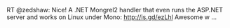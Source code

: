 <!--
id: 1003863403
link: http://kevinisom.info/post/1003863403/rt-zedshaw-nice-a-net-mongrel2-handler-that
slug: rt-zedshaw-nice-a-net-mongrel2-handler-that
date: Wed Aug 25 2010 03:39:10 GMT+1200 (NZST)
raw: {"blog_name":"kevinisom","id":1003863403,"post_url":"http://kevinisom.info/post/1003863403/rt-zedshaw-nice-a-net-mongrel2-handler-that","slug":"rt-zedshaw-nice-a-net-mongrel2-handler-that","type":"text","date":"2010-08-24 15:39:10 GMT","timestamp":1282664350,"state":"published","format":"html","reblog_key":"yFY60aD1","tags":[],"short_url":"http://tmblr.co/Zw68YyxrRrh","highlighted":[],"feed_item":"http://twitter.com/kev_nz/statuses/21962849668","from_feed_id":"650289","note_count":0,"title":null,"body":"<p>RT @zedshaw: Nice! A .NET Mongrel2 handler that even runs the ASP.NET server and works on Linux under Mono: <a href=\"http://is.gd/ezLhl\" target=\"_blank\">http://is.gd/ezLhl</a> Awesome w &#8230;</p>"}
publish: 2010-08-025
tags: 
title: null
-->


RT @zedshaw: Nice! A .NET Mongrel2 handler that even runs the ASP.NET
server and works on Linux under Mono: <http://is.gd/ezLhl> Awesome w …


